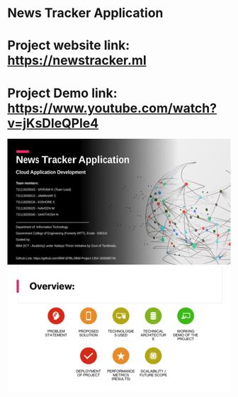 # News Tracker Application

# Project website link: https://newstracker.ml

# Project Demo link: https://www.youtube.com/watch?v=jKsDleQPle4

<img src="https://github.com/IBM-EPBL/IBM-Project-1354-1658385745/blob/f3f92aed2dd8a8c43552696f65592fe4ff6f4930/Final%20Deliverables/Snapshots/Project%20Presentation-1.png">



<img src="https://github.com/IBM-EPBL/IBM-Project-1354-1658385745/blob/f3f92aed2dd8a8c43552696f65592fe4ff6f4930/Final%20Deliverables/Snapshots/Project%20Presentation-2.png">
